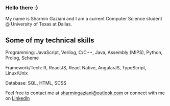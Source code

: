 ### Hello there :)

My name is Sharmin Gaziani and I am a current Computer Science student @ University of Texas at Dallas.

## Some of my technical skills

Programming: JavaScript, Verilog, C/C++, Java, Assembly (MIPS), Python, Prolog, Scheme

Framework/Tech: R, ReactJS, React Native, AngularJS, TypeScript, Linux/Unix

Database: SQL, HTML, SCSS

Feel free to contact me at sharmingaziani@outlook.com or connect with me on [LinkedIn](https://www.linkedin.com/in/sharmin-gaziani-3038b9204/)
